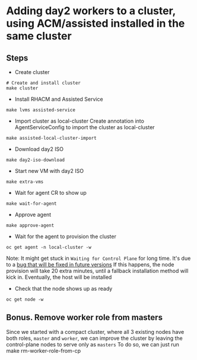 # Adding day2 workers to a cluster, using ACM/assisted installed in the same cluster

## Steps
- Create cluster
```
# Create and install cluster
make cluster
```

- Install RHACM and Assisted Service
```
make lvms assisted-service
```

- Import cluster as local-cluster
Create annotation into AgentServiceConfig to import the cluster as local-cluster
```
make assisted-local-cluster-import
```

- Download day2 ISO
```
make day2-iso-download
```

- Start new VM with day2 ISO
```
make extra-vms
```

- Wait for agent CR to show up
```
make wait-for-agent
```

- Approve agent
```
make approve-agent
```

- Wait for the agent to provision the cluster
```
oc get agent -n local-cluster -w
```
Note: It might get stuck in `Waiting for Control Plane` for long time. It's due to a [bug that will be fixed in future versions](https://github.com/openshift/assisted-installer/pull/1117)
If this happens, the node provision will take 20 extra minutes, until a fallback installation method will kick in. Eventually, the host will be installed

- Check that the node shows up as ready
```
oc get node -w
```
## Bonus. Remove worker role from masters
Since we started with a compact cluster, where all 3 existing nodes have both roles, `master` and `worker`, we can improve the cluster
by leaving the control-plane nodes to serve only as `masters`
To do so, we can just run
make rm-worker-role-from-cp
